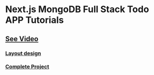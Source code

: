 # Next.js MongoDB Full Stack Todo APP Tutorials

## [See Video]()

### [Layout design ](https://github.com/codewithrafiq/Next.js-MongoDB-Full-Stack-Todo-APP-Tutorials/tree/layout-design)

### [Complete Project](https://github.com/codewithrafiq/Next.js-MongoDB-Full-Stack-Todo-APP-Tutorials/tree/main)